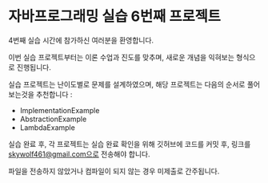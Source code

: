 # 자바프로그래밍 실습 6번째 프로젝트

4번째 실습 시간에 참가하신 여러분을 환영합니다.

이번 실습 프로젝트부터는 이론 수업과 진도를 맞추며, 새로운 개념을 익혀보는 형식으로 진행됩니다.

실습 프로젝트는 난이도별로 문제를 설계하였으며, 해당 프로젝트는 다음의 순서로 풀어보는것을 추천합니다 :

- ImplementationExample
- AbstractionExample
- LambdaExample

실습 완료 후, 각 프로젝트는 실습 완료 확인을 위해 깃허브에 코드를 커밋 후, 링크를 skywolf461@gmail.com으로 전송해야 합니다.

파일을 전송하지 않았거나 컴파일이 되지 않는 경우 미제출로 간주됩니다.